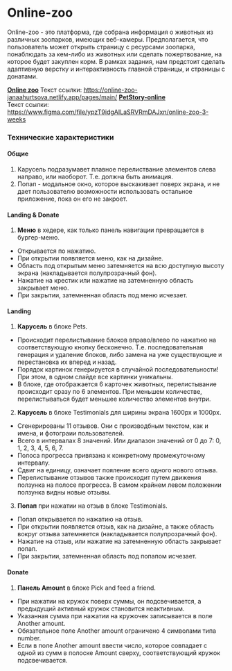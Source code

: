 # Online-zoo

Online-zoo - это платформа, где собрана информация о животных из различных зоопарков, имеющих веб-камеры. Предполагается, что пользователь может открыть страницу с ресурсами зоопарка, понаблюдать за кем-либо из животных или сделать пожертвование, на которое будет закуплен корм. В рамках задания, нам предстоит сделать адаптивную верстку и интерактивность главной страницы, и страницы с донатами.

**[Online zoo](https://online-zoo-janaahurtsova.netlify.app/pages/main/)**
Текст ссылки: https://online-zoo-janaahurtsova.netlify.app/pages/main/
**[PetStory-online](https://www.figma.com/file/ypzT9idgAILaSRVRmDAJxn/online-zoo-3-weeks)**  
Текст ссылки: https://www.figma.com/file/ypzT9idgAILaSRVRmDAJxn/online-zoo-3-weeks

### Технические характеристики


#### Общие

1. Карусель подразумавет плавное перелиствание элементов слева направо, или наоборот. Т.е. должна быть анимация.
2. Попап - модальное окно, которое выскакивает поверх экрана, и не дает пользователю возможности использовать остальное приложение, пока он его не закроет.


#### Landing & Donate

1. **Меню** в хедере, как только панель навигации превращается в бургер-меню.  
- Открывается по нажатию.  
- При открытии появляется меню, как на дизайне.
- Область под открытым меню затемняется на всю доступную высоту экрана (накладывается полупрозрачный фон).  
- Нажатие на крестик или нажатие на затемненную область закрывает меню.  
- При закрытии, затемненная область под меню исчезает.  


#### Landing

1. **Карусель** в блоке Pets.
- Происходит перелистывание блоков вправо/влево по нажатию на соответствующую кнопку бесконечно. Т.е. последовательная генерация и удаление блоков, либо замена на уже существующие и перестановка их вперед и назад.  
- Порядок картинок генерируется в случайной последовательности! При этом, в одном слайде все картинки уникальны.  
- В блоке, где отображается 6 карточек животных, перелистывание происходит сразу по 6 элементов. При меньшем количестве, перелистываться будет меньшее количество элементов внутри.  

2. **Карусель** в блоке Testimonials для ширины экрана 1600px и 1000px.
- Сгенерированы 11 отзывов. Они с производбным текстом, как и имена, и фотограии пользователей.  
- Всего в интервалах 8 значений. Или диапазон значений от 0 до 7: 0, 1, 2, 3, 4, 5, 6, 7.  
- Полоса прогресса привязана к конкретному промежуточному интервалу.
- Сдвиг на единицу, означает пояление всего одного нового отзыва.
- Перелистывание отзывов также происходит путем движения ползунка на полосе прогресса. В самом крайнем левом положении ползунка видны новые отзывы. 

3. **Попап** при нажатии на отзыв в блоке Testimonials.
- Попап открывается по нажатию на отзыв.  
- При открытии появляется отзыв, как на дизайне, а также область вокруг отзыва затемняется (накладывается полупрозрачный фон).  
- Нажатие на отзыв, или нажатие на затемненную область закрывает попап.  
- При закрытии, затемненная область под попапом исчезает.  


#### Donate

1. **Панель Amount** в блоке Pick and feed a friend.
- При нажатии на кружок поверх суммы, он подсвечивается, а предыдущий активный кружок становится неактивным.
- Указанная сумма при нажатии на кружочек записывается в поле Another amount.
- Обязательное поле Another amount ограничено 4 символами типа number. 
- Если в поле Another amount ввести число, которое совпадает с одной из сумм в полоске Amount сверху, соответствующий кружок подсвечивается.
